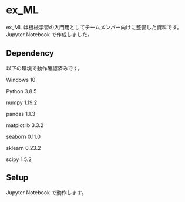 # ex_ML
ex_ML は機械学習の入門用としてチームメンバー向けに整備した資料です。
Jupyter Notebook で作成しました。

## Dependency
以下の環境で動作確認済みです。

Windows 10

Python 3.8.5

numpy 1.19.2

pandas 1.1.3

matplotlib 3.3.2

seaborn 0.11.0

sklearn 0.23.2

scipy 1.5.2

## Setup
Jupyter Notebook で動作します。
